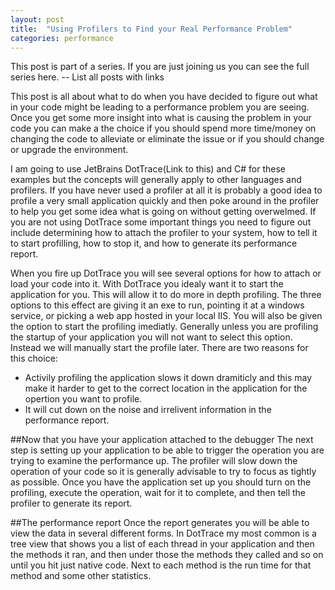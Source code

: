 ```yaml
---
layout: post
title:  "Using Profilers to Find your Real Performance Problem"
categories: performance
---
```

This post is part of a series. If you are just joining us you can see the full series here.
-- List all posts with links

This post is all about what to do when you have decided to figure out what in your code might be leading to a performance problem you are seeing. Once you get some more insight into what is causing the problem in your code you can make a the choice if you should spend more time/money on changing the code to alleviate or eliminate the issue or if you should change or upgrade the environment.

I am going to use JetBrains DotTrace(Link to this) and C# for these examples but the concepts will generally apply to other languages and profilers. If you have never used a profiler at all it is probably a good idea to profile a very small application quickly and then poke around in the profiler to help you get some idea what is going on without getting overwelmed. If you are not using DotTrace some important things you need to figure out include determining how to attach the profiler to your system, how to tell it to start profilling, how to stop it, and how to generate its performance report.

When you fire up DotTrace you will see several options for how to attach or load your code into it. With DotTrace you idealy want it to start the application for you. This will allow it to do more in depth profiling. The three options to this effect are giving it an exe to run, pointing it at a windows service, or picking a web app hosted in your local IIS. You will also be given the option to start the profiling imediatly. Generally unless you are profiling the startup of your application you will not want to select this option. Instead we will manually start the profile later. There are two reasons for this choice:
* Activily profiling the application slows it down dramiticly and this may make it harder to get to the correct location in the application for the opertion you want to profile.
* It will cut down on the noise and irrelivent information in the performance report.

##Now that you have your application attached to the debugger
The next step is setting up your application to be able to trigger the operation you are trying to examine the performance up. The profiler will slow down the operation of your code so it is generally advisable to try to focus as tightly as possible. Once you have the application set up you should turn on the profiling, execute the operation, wait for it to complete, and then tell the profiler to generate its report.

##The performance report
Once the report generates you will be able to view the data in several different forms. In DotTrace my most common is a tree view that shows you a list of each thread in your application and then the methods it ran, and then under those the methods they called and so on until you hit just native code. Next to each method is the run time for that method and some other statistics. 